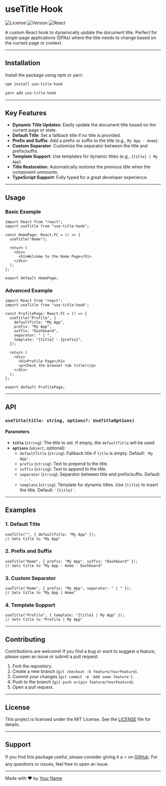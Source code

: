 # useTitle Hook

![License](https://img.shields.io/badge/license-MIT-blue)
![Version](https://img.shields.io/badge/version-1.0.0-green)
![React](https://img.shields.io/badge/react-%5E17.0.0%20%7C%7C%20%5E18.0.0-blue)

A custom React hook to dynamically update the document title. Perfect for single-page applications (SPAs) where the title needs to change based on the current page or context.

---

## Installation

Install the package using npm or yarn:

```bash
npm install use-title-hook
```

```bash
yarn add use-title-hook
```

---

## Key Features

- **Dynamic Title Updates**: Easily update the document title based on the current page or state.
- **Default Title**: Set a fallback title if no title is provided.
- **Prefix and Suffix**: Add a prefix or suffix to the title (e.g., `My App - Home`).
- **Custom Separator**: Customize the separator between the title and prefix/suffix.
- **Template Support**: Use templates for dynamic titles (e.g., `{title} | My App`).
- **Title Restoration**: Automatically restores the previous title when the component unmounts.
- **TypeScript Support**: Fully typed for a great developer experience.

---

## Usage

### Basic Example

```tsx
import React from "react";
import useTitle from "use-title-hook";

const HomePage: React.FC = () => {
  useTitle("Home");

  return (
    <div>
      <h1>Welcome to the Home Page</h1>
    </div>
  );
};

export default HomePage;
```

### Advanced Example

```tsx
import React from "react";
import useTitle from "use-title-hook";

const ProfilePage: React.FC = () => {
  useTitle("Profile", {
    defaultTitle: "My App",
    prefix: "My App",
    suffix: "Dashboard",
    separator: " | ",
    template: "{title} - {prefix}",
  });

  return (
    <div>
      <h1>Profile Page</h1>
      <p>Check the browser tab title!</p>
    </div>
  );
};

export default ProfilePage;
```

---

## API

### `useTitle(title: string, options?: UseTitleOptions)`

#### Parameters

- **`title`** (`string`): The title to set. If empty, the `defaultTitle` will be used.
- **`options`** (`object`, optional):
  - `defaultTitle` (`string`): Fallback title if `title` is empty. Default: `'My App'`.
  - `prefix` (`string`): Text to prepend to the title.
  - `suffix` (`string`): Text to append to the title.
  - `separator` (`string`): Separator between title and prefix/suffix. Default: `' - '`.
  - `template` (`string`): Template for dynamic titles. Use `{title}` to insert the title. Default: `'{title}'`.

---

## Examples

### 1. Default Title

```tsx
useTitle("", { defaultTitle: "My App" });
// Sets title to "My App"
```

### 2. Prefix and Suffix

```tsx
useTitle("Home", { prefix: "My App", suffix: "Dashboard" });
// Sets title to "My App - Home - Dashboard"
```

### 3. Custom Separator

```tsx
useTitle("Home", { prefix: "My App", separator: " | " });
// Sets title to "My App | Home"
```

### 4. Template Support

```tsx
useTitle("Profile", { template: "{title} | My App" });
// Sets title to "Profile | My App"
```

---

## Contributing

Contributions are welcome! If you find a bug or want to suggest a feature, please open an issue or submit a pull request.

1. Fork the repository.
2. Create a new branch (`git checkout -b feature/YourFeature`).
3. Commit your changes (`git commit -m 'Add some feature'`).
4. Push to the branch (`git push origin feature/YourFeature`).
5. Open a pull request.

---

## License

This project is licensed under the MIT License. See the [LICENSE](LICENSE) file for details.

---

## Support

If you find this package useful, please consider giving it a ⭐️ on [GitHub](https://github.com/your-username/use-title-hook). For any questions or issues, feel free to open an issue.

---

Made with ❤️ by [Your Name](https://github.com/your-username)
